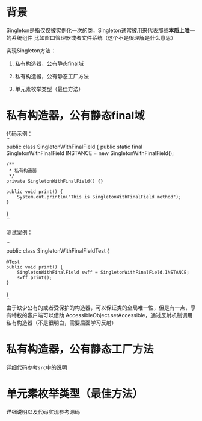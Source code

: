 # 背景  

Singleton是指仅仅被实例化一次的类，Singleton通常被用来代表那些**本质上唯一**的系统组件
比如窗口管理器或者文件系统（这个不是很理解是什么意思）

实现Singleton方法：  

1. 私有构造器，公有静态final域  

2. 私有构造器，公有静态工厂方法  

3. 单元素枚举类型（最佳方法）  

# 私有构造器，公有静态final域  

代码示例：    
``      
public class SingletonWithFinalField {
    public static final SingletonWithFinalField INSTANCE = new SingletonWithFinalField();

    /**
     * 私有构造器
     */
    private SingletonWithFinalField() {}

    public void print() {
        System.out.println("This is SingletonWithFinalField method");
    }
}    
``  

测试案例：    
  
``    
public class SingletonWithFinalFieldTest {

    @Test
    public void print() {
        SingletonWithFinalField swff = SingletonWithFinalField.INSTANCE;
        swff.print();
    }
}  
``      
由于缺少公有的或者受保护的构造器，可以保证类的全局唯一性，但是有一点，享有特权的客户端可以借助
AccessibleObject.setAccessible，通过反射机制调用私有构造器（不是很明白，需要后面学习反射）  

# 私有构造器，公有静态工厂方法  
详细代码参考``src``中的说明

# 单元素枚举类型（最佳方法）  
详细说明以及代码实现参考源码
